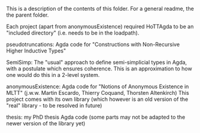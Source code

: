 This is a description of the contents of this folder.
For a general readme, the the parent folder.

Each project (apart from anonymousExistence) required HoTTAgda
to be an "included directory" (i.e. needs to be in the loadpath).

pseudotruncations: Agda code for
  "Constructions with Non-Recursive Higher Inductive Types"

SemiSimp:
  The "usual" approach to define semi-simplicial types in Agda,
  with a postulate which ensures coherence. This is an approximation
  to how one would do this in a 2-level system.

anonymousExistence: Agda code for 
  "Notions of Anonymous Existence in MLTT"
  (j.w.w. Martin Escardo, Thierry Coquand, Thorsten Altenkirch)
  This project comes with its own library (which however is
  an old version of the "real" library - to be resolved in future)

thesis: my PhD thesis Agda code (some parts may not be adapted to the
  newer version of the library yet)
